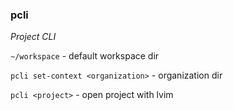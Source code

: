 ### pcli

_Project CLI_

`~/workspace` - default workspace dir

`pcli set-context <organization>` - organization dir

`pcli <project>` - open project with lvim
